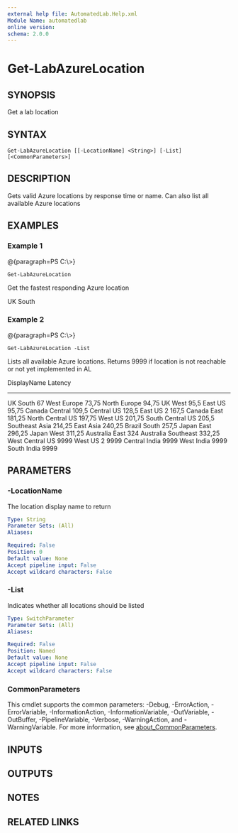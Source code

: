 ```yaml
---
external help file: AutomatedLab.Help.xml
Module Name: automatedlab
online version:
schema: 2.0.0
---
```


# Get-LabAzureLocation

## SYNOPSIS
Get a lab location

## SYNTAX

```
Get-LabAzureLocation [[-LocationName] <String>] [-List] [<CommonParameters>]
```

## DESCRIPTION
Gets valid Azure locations by response time or name.
Can also list all available Azure locations

## EXAMPLES

### Example 1
@{paragraph=PS C:\\\>}

```
Get-LabAzureLocation
```

Get the fastest responding Azure location

UK South

### Example 2
@{paragraph=PS C:\\\>}

```
Get-LabAzureLocation -List
```

Lists all available Azure locations.
Returns 9999 if location is not reachable or not yet implemented in AL

DisplayName         Latency
-----------         -------
UK South                 67
West Europe           73,75
North Europe          94,75
UK West                95,5
East US               95,75
Canada Central        109,5
Central US            128,5
East US 2             167,5
Canada East          181,25
North Central US     197,75
West US              201,75
South Central US      205,5
Southeast Asia       214,25
East Asia            240,25
Brazil South          257,5
Japan East           296,25
Japan West           311,25
Australia East          324
Australia Southeast  332,25
West Central US        9999
West US 2              9999
Central India          9999
West India             9999
South India            9999

## PARAMETERS

### -LocationName
The location display name to return

```yaml
Type: String
Parameter Sets: (All)
Aliases:

Required: False
Position: 0
Default value: None
Accept pipeline input: False
Accept wildcard characters: False
```

### -List
Indicates whether all locations should be listed

```yaml
Type: SwitchParameter
Parameter Sets: (All)
Aliases:

Required: False
Position: Named
Default value: None
Accept pipeline input: False
Accept wildcard characters: False
```

### CommonParameters
This cmdlet supports the common parameters: -Debug, -ErrorAction, -ErrorVariable, -InformationAction, -InformationVariable, -OutVariable, -OutBuffer, -PipelineVariable, -Verbose, -WarningAction, and -WarningVariable. For more information, see [about_CommonParameters](http://go.microsoft.com/fwlink/?LinkID=113216).

## INPUTS

## OUTPUTS

## NOTES

## RELATED LINKS
